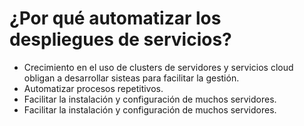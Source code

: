 # ¿Por qué automatizar los despliegues de servicios?
- Crecimiento en el uso de clusters de servidores y servicios cloud obligan a desarrollar sisteas para facilitar la gestión.
- Automatizar procesos repetitivos.
- Facilitar la instalación y configuración de muchos servidores.
- Facilitar la instalación y configuración de muchos servidores.